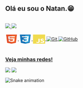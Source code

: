 ## Olá eu sou o Natan.😁
 <br>
 <div>
   <a href="https://github.com/ransomware3">
   <img height="160em" src="https://github-readme-stats.vercel.app/api?username=ransomware3&show_icons=true&theme=merko&include_all_commits=true&count_private=true"/>
   <img height="160em" src="https://github-readme-stats.vercel.app/api/top-langs/?username=ransomware3&layout=compact&langs_count=6&theme=merko"/>
</div>
<div style="display: inline_block"><br>
  <img align="center" alt="HTML" height="30" width="40" src="https://raw.githubusercontent.com/devicons/devicon/master/icons/html5/html5-original.svg">
  <img align="center" alt="CSS" height="30" width="40" src="https://raw.githubusercontent.com/devicons/devicon/master/icons/css3/css3-original.svg">
  <img align="center" alt="JS" height="30" width="40" src="https://raw.githubusercontent.com/devicons/devicon/master/icons/javascript/javascript-plain.svg">
  <img align="center" alt="Git" height="30" width="40" src="https://cdn.jsdelivr.net/gh/devicons/devicon/icons/git/git-original.svg">
  <img align="center" alt="GitHub" height="30" width="40" src="https://cdn.jsdelivr.net/gh/devicons/devicon/icons/github/github-original.svg">
</div> 
 <br> 
 
 ### Veja minhas redes!
<div> 
  <a href="https://www.instagram.com/iori.natan_" target="_blank"><img src="https://img.shields.io/badge/-Instagram-%23E4405F?style=for-the-badge&logo=instagram&logoColor=white" target="_blank"></a>
  <a href="https://www.linkedin.com/in/natan-iori-baldo-9b5a3a241/" target="blank"><img src="https://img.shields.io/badge/-LinkedIn-%230077B5?style=for-the-badge&logo=linkedin&logoColor=white" target="_blank"></a> 
 
  ![Snake animation](https://github.com/ransomware3/ransomware3/blob/output/github-contribution-grid-snake.svg)

</div>
